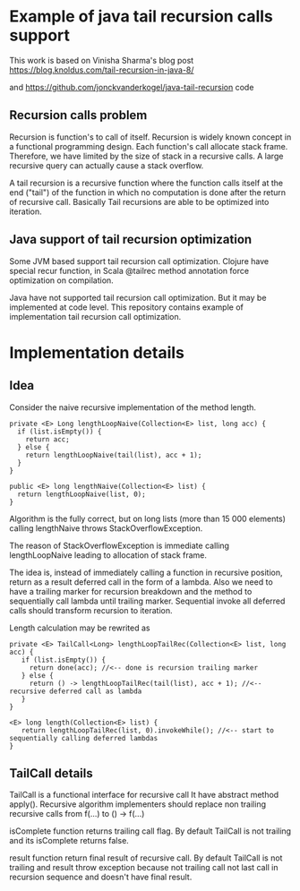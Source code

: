 # Example of java tail recursion calls support

This work is based on Vinisha Sharma's blog post 
https://blog.knoldus.com/tail-recursion-in-java-8/

and https://github.com/jonckvanderkogel/java-tail-recursion code

## Recursion calls problem
Recursion is function's to call of itself.
Recursion is widely known concept in a
functional programming design. 
Each function's call allocate stack frame. 
Therefore, we have limited by the size of stack 
in a recursive calls. 
A large recursive query can actually cause a stack overflow.

A tail recursion is a recursive function where 
the function calls itself at the end ("tail") 
of the function in which no computation is done 
after the return of recursive call.
Basically Tail recursions are able to be optimized 
into iteration.

## Java support of tail recursion optimization
Some JVM based support tail recursion call optimization.
Clojure have special recur function, in Scala @tailrec
method annotation force optimization on compilation. 

Java have not supported tail recursion call optimization.
But it may be implemented at code level. This repository 
contains example of implementation tail recursion call
optimization.

# Implementation details
## Idea
Сonsider the naive recursive implementation of the method 
length.
```
private <E> Long lengthLoopNaive(Collection<E> list, long acc) {
  if (list.isEmpty()) {
    return acc;
  } else {
    return lengthLoopNaive(tail(list), acc + 1);
  }
}

public <E> long lengthNaive(Collection<E> list) {
  return lengthLoopNaive(list, 0);
}
```
Algorithm is the fully correct, 
but on long lists (more than 15 000 elements)
calling lengthNaive throws StackOverflowException.

The reason of StackOverflowException is immediate
calling lengthLoopNaive leading to allocation of 
stack frame.

The idea is, instead of immediately calling a function in recursive position, 
return as a result deferred call in the form of a lambda.
Also we need to have a trailing marker for recursion breakdown 
 and the method to sequentially call lambda until
trailing marker.
Sequential invoke all deferred calls should transform recursion to iteration.

Length calculation may be rewrited as 
```
private <E> TailCall<Long> lengthLoopTailRec(Collection<E> list, long acc) {
   if (list.isEmpty()) {
     return done(acc); //<-- done is recursion trailing marker
   } else {
     return () -> lengthLoopTailRec(tail(list), acc + 1); //<-- recursive deferred call as lambda 
   }
}

<E> long length(Collection<E> list) {
   return lengthLoopTailRec(list, 0).invokeWhile(); //<-- start to sequentially calling deferred lambdas
}
```

## TailCall details
TailCall is a functional interface for recursive call 
It have abstract method apply().
Recursive algorithm implementers should replace non trailing recursive calls
from f(...) to () -> f(...)

isComplete function returns trailing call flag. 
By default TailCall is not trailing and its isComplete returns false.

result function return final result of recursive call.
By default TailCall is not trailing and result throw exception because 
not trailing call not last call in recursion sequence and doesn't have
final result.  




